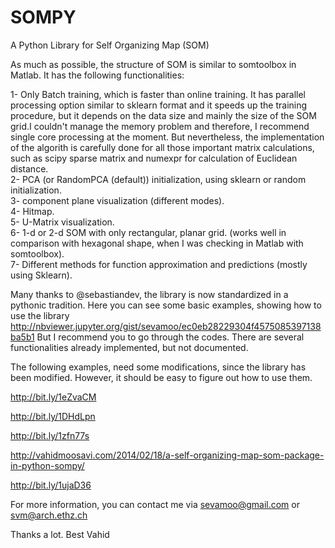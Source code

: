 SOMPY
=====

A Python Library for Self Organizing Map (SOM)

As much as possible, the structure of SOM is similar to somtoolbox in Matlab. It has the following functionalities:

1- Only Batch training, which is faster than online training. It has parallel processing option similar to sklearn format and it speeds up the training procedure, but it depends on the data size and mainly the size of the SOM grid.I couldn't manage the memory problem and therefore, I recommend single core processing at the moment. But nevertheless, the implementation of the algorith is carefully done for all those important matrix calculations, such as scipy sparse matrix and numexpr for calculation of Euclidean distance.  
2- PCA (or RandomPCA (default)) initialization, using sklearn or random initialization.  
3- component plane visualization (different modes). 	
4- Hitmap.  
5- U-Matrix visualization.  
6- 1-d or 2-d SOM with only rectangular, planar grid. (works well in comparison with hexagonal shape, when I was checking in Matlab with somtoolbox).  
7- Different methods for function approximation and predictions (mostly using Sklearn).

Many thanks to @sebastiandev, the library is now standardized in a pythonic tradition. 
Here you can see some basic examples, showing how to use the library
http://nbviewer.jupyter.org/gist/sevamoo/ec0eb28229304f4575085397138ba5b1
But I recommend you to go through the codes. There are several functionalities already implemented, but not documented.

The following examples, need some modifications, since the library has been modified. However, it should be easy to figure out how to use them.

http://bit.ly/1eZvaCM

http://bit.ly/1DHdLpn

http://bit.ly/1zfn77s

http://vahidmoosavi.com/2014/02/18/a-self-organizing-map-som-package-in-python-sompy/

http://bit.ly/1ujaD36

For more information, you can contact me via sevamoo@gmail.com or svm@arch.ethz.ch

Thanks a lot.
Best
Vahid
